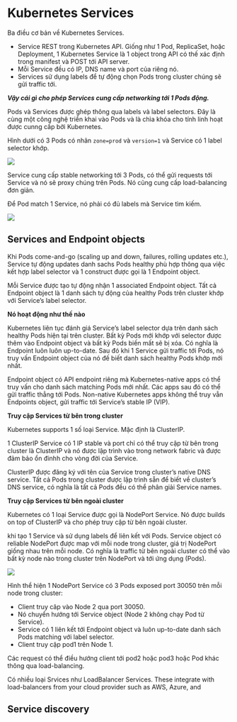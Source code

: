 # Kubernetes Services
Ba điều cơ bản về Kubernetes Services.
- Service REST trong Kubernetes API. Giống như 1 Pod, ReplicaSet, hoặc Deployment, 1 Kubernetes Service là 1 object trong API có thế xác định trong manifest và POST tới API server.
- Mỗi Service đều có IP, DNS name và port của riêng nó.
- Services sử dụng labels để tự động chọn Pods trong cluster chúng sẽ gửi traffic tới.

***Vậy cái gì cho phép Services cung cấp networking tới 1 Pods động.***

Pods và Services được ghép thông qua labels và label selectors. Đây là cùng một công nghệ triển khai vào Pods và là chìa khóa cho tính linh hoạt được cunng cấp bởi Kubernetes. 

Hình dưới có 3 Pods có nhãn `zone=prod` và `version=1` và Service có 1 label selector khớp.

<img src=https://i.imgur.com/nW7W16e.png>

Service cung cấp stable networking tới 3 Pods, có thể gửi requests tới Service và nó sẽ proxy chúng trên Pods. Nó cũng cung cấp load-balancing đơn giản.

Để Pod match 1 Service, nó phải có đủ labels mà Service tìm kiếm.

<img src=https://i.imgur.com/Cb4VxFN.png>

## Services and Endpoint objects

Khi Pods come-and-go (scaling up and down, failures, rolling updates etc.), Service tự động updates danh sachs Pods healthy phù hợp thông qua việc kết hợp label selector và 1 construct được gọi là 1 Endpoint object.

Mỗi Service được tạo tự động nhận 1 associated Endpoint object. Tất cả Endpoint object là 1 danh sách tự động của healthy Pods trên cluster khớp với Service’s label selector.

**Nó hoạt động như thế nào** 

Kubernetes liên tục đánh giá Service’s label selector dựa trên danh sách healthy Pods hiện tại trên cluster. Bất kỳ Pods mới khớp với selector được thêm vào Endpoint object và bất kỳ Pods biến mất sẽ bị xóa. Có nghĩa là Endpoint luôn luôn up-to-date. Sau đó khi 1 Service gửi traffic tới Pods, nó truy vấn Endpoint object của nó đế biết danh sách healthy Pods khớp mới nhất.

Endpoint object có API endpoint riêng mà Kubernetes-native apps có thể truy vấn cho danh sách matching Pods mới nhất. Các apps sau đó có thể gửi traffic thẳng tới Pods. Non-native Kubernetes apps không thể truy vẫn Endpoints object, gửi traffic tới Service’s stable IP (VIP).

**Truy cập Services từ bên trong cluster** 

Kubernetes supports 1 số loại Service. Mặc định là ClusterIP.

1 ClusterIP Service có 1 IP stable và port chỉ có thể truy cập từ bên trong cluster là ClusterIP và nó được lập trình vào trong network fabric và được đảm bảo ổn đinhh cho vòng đời của Service.

ClusterIP được đăng ký với tên của Service trong cluster’s native DNS service. Tất cả Pods trong cluster được lập trình sẵn để biết  về cluster’s DNS service, có nghĩa là tất cả Pods đều có thể phân giải Service names.

**Truy cập Services từ bên ngoài cluster**

Kubernetes có 1 loại Service được gọi là NodePort	Service. Nó được builds on top of ClusterIP	và cho phép truy cập từ bên ngoài cluster.

khi tạo 1 Service và sử dụng labels	để liên kết với Pods.	Service	object có  reliable	NodePort được map với mỗi node trong cluster, giá trị NodePort giống nhau trên mỗi node. Có nghĩa là traffic từ bên ngoài cluster có thể vào bất kỳ node nào trong cluster trên NodePort và tới ứng dụng (Pods).

<img src=https://i.imgur.com/ok2h273.png>

Hình thể hiện 1 NodePort Service có 3 Pods exposed port	30050	trên mỗi node	trong cluster:
- Client truy câp vào Node 2 qua port 30050.
- Nó chuyển hướng tới Service	object (Node 2 không chạy Pod	từ Service).
- Service	có 1 liên kết tới Endpoint object và luôn up-to-date	danh sách Pods matching	với label	selector.
- Client truy cập pod1 trên Node 1.

Các request có thể điều hướng client tới pod2	hoặc pod3 hoặc Pod khác thông qua load-balancing.

Có nhiều loại Srvices như LoadBalancer Services.	These
integrate	with	load-balancers	from	your	cloud	provider	such	as	AWS,	Azure,	and

## Service discovery

